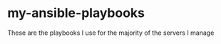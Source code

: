 my-ansible-playbooks
====================

These are the playbooks I use for the majority of the servers I manage
